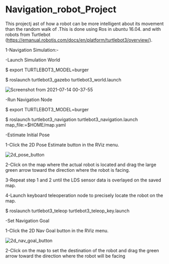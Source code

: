 # Navigation_robot_Project

This projectj ast  of how a robot can be more intelligent about its movement than the random walk of  .This is done using Ros in ubuntu 16.04. and with robots from Turtlebot (https://emanual.robotis.com/docs/en/platform/turtlebot3/overview/).

1-Navigation Simulation:-

-Launch Simulation World

$ export TURTLEBOT3_MODEL=burger

$ roslaunch turtlebot3_gazebo turtlebot3_world.launch

![Screenshot from 2021-07-14 00-37-55](https://user-images.githubusercontent.com/86461558/125631660-61610655-3a62-494e-8c19-2d512c285eb9.png)


-Run Navigation Node

$ export TURTLEBOT3_MODEL=burger

$ roslaunch turtlebot3_navigation turtlebot3_navigation.launch map_file:=$HOME/map.yaml

-Estimate Initial Pose

1-Click the 2D Pose Estimate button in the RViz menu.

![2d_pose_button](https://user-images.githubusercontent.com/86461558/125630886-d752f373-6757-404a-a434-b661815bc6ed.png)


2-Click on the map where the actual robot is located and drag the large green arrow toward the direction where the robot is facing.

3-Repeat step 1 and 2 until the LDS sensor data is overlayed on the saved map.

4-Launch keyboard teleoperation node to precisely locate the robot on the map.

$ roslaunch turtlebot3_teleop turtlebot3_teleop_key.launch

-Set Navigation Goal

1-Click the 2D Nav Goal button in the RViz menu.

![2d_nav_goal_button](https://user-images.githubusercontent.com/86461558/125630630-3ea0eb39-5310-4f2b-8afe-7ad4fb22fd59.png)

2-Click on the map to set the destination of the robot and drag the green arrow toward the direction where the robot will be facing
